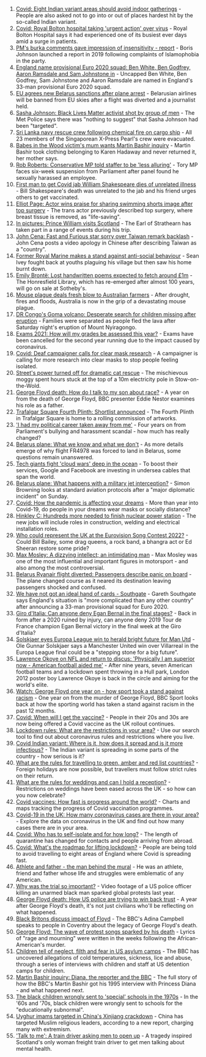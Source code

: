 1. [Covid: Eight Indian variant areas should avoid indoor gatherings](https://www.bbc.co.uk/news/uk-england-57232728) - People are also asked not to go into or out of places hardest hit by the so-called Indian variant.
2. [Covid: Royal Bolton hospital taking 'urgent action' over virus](https://www.bbc.co.uk/news/uk-england-manchester-57242368) - Royal Bolton Hospital says it had experienced one of its busiest ever days amid a surge in patients.
3. [PM's burka comments gave impression of insensitivity - report](https://www.bbc.co.uk/news/uk-politics-57239483) - Boris Johnson launched a report in 2019 following complaints of Islamophobia in the party.
4. [England name provisional Euro 2020 squad: Ben White, Ben Godfrey, Aaron Ramsdale and Sam Johnstone in](https://www.bbc.co.uk/sport/football/57239842) - Uncapped Ben White, Ben Godfrey, Sam Johnstone and Aaron Ramsdale are named in England's 33-man provisional Euro 2020 squad.
5. [EU agrees new Belarus sanctions after plane arrest](https://www.bbc.co.uk/news/world-europe-57236489) - Belarusian airlines will be banned from EU skies after a flight was diverted and a journalist held.
6. [Sasha Johnson: Black Lives Matter activist shot by group of men](https://www.bbc.co.uk/news/uk-england-london-57238301) - The Met Police says there was "nothing to suggest" that Sasha Johnson had been "targeted".
7. [Sri Lanka navy rescue crew following chemical fire on cargo ship](https://www.bbc.co.uk/news/world-asia-57244173) - All 23 members of the Singaporean X-Press Pearl's crew were evacuated.
8. [Babes in the Wood victim's mum wants Martin Bashir inquiry](https://www.bbc.co.uk/news/uk-england-sussex-57242995) - Martin Bashir took clothing belonging to Karen Hadaway and never returned it, her mother says.
9. [Rob Roberts: Conservative MP told staffer to be 'less alluring'](https://www.bbc.co.uk/news/uk-wales-politics-56757772) - Tory MP faces six-week suspension from Parliament after panel found he sexually harassed an employee.
10. [First man to get Covid jab William Shakespeare dies of unrelated illness](https://www.bbc.co.uk/news/uk-england-coventry-warwickshire-57234741) - Bill Shakespeare's death was unrelated to the jab and his friend urges others to get vaccinated.
11. [Elliot Page: Actor wins praise for sharing swimming shorts image after top surgery](https://www.bbc.co.uk/news/entertainment-arts-57239448) - The trans actor previously described top surgery, where breast tissue is removed, as "life-saving".
12. [In pictures: Prince William visits Scotland](https://www.bbc.co.uk/news/uk-scotland-57241340) - The Earl of Strathearn has taken part in a range of events during his trip.
13. [John Cena: Fast and Furious star sorry over Taiwan remark backlash](https://www.bbc.co.uk/news/world-asia-57241053) - John Cena posts a video apology in Chinese after describing Taiwan as a "country".
14. [Former Royal Marine makes a stand against anti-social behaviour](https://www.bbc.co.uk/news/uk-england-tees-57233796) - Sean Ivey fought back at youths plaguing his village but then saw his home burnt down.
15. [Emily Brontë: Lost handwritten poems expected to fetch around £1m](https://www.bbc.co.uk/news/entertainment-arts-57242780) - The Honresfield Library, which has re-emerged after almost 100 years, will go on sale at Sotheby's.
16. [Mouse plague deals fresh blow to Australian farmers](https://www.bbc.co.uk/news/world-australia-57225103) - After drought, fires and floods, Australia is now in the grip of a devastating mouse plague.
17. [DR Congo's Goma volcano: Desperate search for children missing after eruption](https://www.bbc.co.uk/news/world-africa-57228666) - Families were separated as people fled the lava after Saturday night's eruption of Mount Nyiragongo.
18. [Exams 2021: How will my grades be assessed this year?](https://www.bbc.co.uk/news/education-57232414) - Exams have been cancelled for the second year running due to the impact caused by coronavirus.
19. [Covid: Deaf campaigner calls for clear mask research](https://www.bbc.co.uk/news/uk-england-norfolk-57180904) - A campaigner is calling for more research into clear masks to stop people feeling isolated.
20. [Street's power turned off for dramatic cat rescue](https://www.bbc.co.uk/news/uk-england-gloucestershire-57232141) - The mischievous moggy spent hours stuck at the top of a 10m electricity pole in Stow-on-the-Wold.
21. [George Floyd death: How do I talk to my son about race?](https://www.bbc.co.uk/news/world-us-canada-57205016) - A year on from the death of George Floyd, BBC presenter Eddie Nestor examines his role as a father.
22. [Trafalgar Square Fourth Plinth: Shortlist announced](https://www.bbc.co.uk/news/uk-england-london-57227332) - The Fourth Plinth in Trafalgar Square is home to a rolling commission of artworks.
23. ['I had my political career taken away from me'](https://www.bbc.co.uk/news/uk-politics-57226130) - Four years on from Parliament's bullying and harassment scandal - how much has really changed?
24. [Belarus plane: What we know and what we don't](https://www.bbc.co.uk/news/world-europe-57239521) - As more details emerge of why flight FR4978 was forced to land in Belarus, some questions remain unanswered.
25. [Tech giants fight 'cloud wars' deep in the ocean](https://www.bbc.co.uk/news/business-57070318) - To boost their services, Google and Facebook are investing in undersea cables that span the world.
26. [Belarus plane: What happens with a military jet interception?](https://www.bbc.co.uk/news/world-europe-57236086) - Simon Browning looks at standard aviation protocols after a "major diplomatic incident" on Sunday.
27. [Covid: How the pandemic is affecting your dreams](https://www.bbc.co.uk/news/world-56600288) - More than year into Covid-19, do people in your dreams wear masks or socially distance?
28. [Hinkley C: Hundreds more needed to finish nuclear power station](https://www.bbc.co.uk/news/uk-england-somerset-57227918) - The new jobs will include roles in construction, welding and electrical installation roles.
29. [Who could represent the UK at the Eurovision Song Contest 2022?](https://www.bbc.co.uk/news/entertainment-arts-57226754) - Could Bill Bailey, some drag queens, a rock band, a bhangra act or Ed Sheeran restore some pride?
30. [Max Mosley: A dizzying intellect; an intimidating man](https://www.bbc.co.uk/sport/formula1/57231465) - Max Mosley was one of the most influential and important figures in motorsport - and also among the most controversial.
31. [Belarus Ryanair flight diverted: Passengers describe panic on board](https://www.bbc.co.uk/news/world-europe-57180275) - The plane changed course as it neared its destination leaving passengers shocked and confused.
32. [We have not got an ideal hand of cards - Southgate](https://www.bbc.co.uk/sport/football/57244587) - Gareth Southgate says England's situation is "more complicated than any other country" after announcing a 33-man provisional squad for Euro 2020.
33. [Giro d'Italia: Can anyone deny Egan Bernal in the final stages?](https://www.bbc.co.uk/sport/cycling/57189490) - Back in form after a 2020 ruined by injury, can anyone deny 2019 Tour de France champion Egan Bernal victory in the final week at the Giro d'Italia?
34. [Solskjaer eyes Europa League win to herald bright future for Man Utd](https://www.bbc.co.uk/sport/football/57224112) - Ole Gunnar Solskjaer says a Manchester United win over Villarreal in the Europa League final could be a "stepping stone for a big future".
35. [Lawrence Okoye on NFL and return to discus: 'Physically I am superior now - American football aided me'](https://www.bbc.co.uk/sport/athletics/57186877) - After nine years, seven American football teams and a lockdown spent throwing in a Hull park, London 2012 poster boy Lawrence Okoye is back in the circle and aiming for the world's elite.
36. [Watch: George Floyd one year on - how sport took a stand against racism](https://www.bbc.co.uk/sport/av/57231311) - One year on from the murder of George Floyd, BBC Sport looks back at how the sporting world has taken a stand against racism in the past 12 months.
37. [Covid: When will I get the vaccine?](https://www.bbc.co.uk/news/health-55045639) - People in their 20s and 30s are now being offered a Covid vaccine as the UK rollout continues.
38. [Lockdown rules: What are the restrictions in your area?](https://www.bbc.co.uk/news/uk-54373904) - Use our search tool to find out about coronavirus rules and restrictions where you live.
39. [Covid Indian variant: Where is it, how does it spread and is it more infectious?](https://www.bbc.co.uk/news/health-57157496) - The Indian variant is spreading in some parts of the country - how serious is it?
40. [What are the rules for travelling to green, amber and red list countries?](https://www.bbc.co.uk/news/explainers-52544307) - Foreign holidays are now possible, but travellers must follow strict rules on their return.
41. [What are the rules for weddings and can I hold a reception?](https://www.bbc.co.uk/news/explainers-52811509) - Restrictions on weddings have been eased across the UK - so how can you now celebrate?
42. [Covid vaccines: How fast is progress around the world?](https://www.bbc.co.uk/news/world-56237778) - Charts and maps tracking the progress of Covid vaccination programmes.
43. [Covid-19 in the UK: How many coronavirus cases are there in your area?](https://www.bbc.co.uk/news/uk-51768274) - Explore the data on coronavirus in the UK and find out how many cases there are in your area.
44. [Covid: Who has to self-isolate and for how long?](https://www.bbc.co.uk/news/explainers-54239922) - The length of quarantine has changed for contacts and people arriving from abroad.
45. [Covid: What's the roadmap for lifting lockdown?](https://www.bbc.co.uk/news/explainers-52530518) - People are being told to avoid travelling to eight areas of England where Covid is spreading fast.
46. [Athlete and father - the man behind the mural](https://www.bbc.co.uk/news/world-us-canada-52871936) - He was an athlete, friend and father whose life and struggles were emblematic of any American.
47. [Why was the trial so important?](https://www.bbc.co.uk/news/world-us-canada-56270334) - Video footage of a US police officer killing an unarmed black man sparked global protests last year.
48. [George Floyd death: How US police are trying to win back trust](https://www.bbc.co.uk/news/world-us-canada-57205015) - A year after George Floyd's death, it's not just civilians who'll be reflecting on what happened.
49. [Black Britons discuss impact of Floyd](https://www.bbc.co.uk/news/uk-57093888) - The BBC's Adina Campbell speaks to people in Coventry about the legacy of George Floyd's death.
50. [George Floyd: The wave of protest songs sparked by his death](https://www.bbc.co.uk/news/newsbeat-57233557) - Lyrics of "rage and mourning" were written in the weeks following the African-American's murder.
51. [Children tell of neglect, filth and fear in US asylum camps](https://www.bbc.co.uk/news/world-us-canada-57149721) - The BBC has uncovered allegations of cold temperatures, sickness, lice and abuse, through a series of interviews with children and staff at US detention camps for children.
52. [Martin Bashir inquiry: Diana, the reporter and the BBC](https://www.bbc.co.uk/news/uk-56680229) - The full story of how the BBC's Martin Bashir got his 1995 interview with Princess Diana - and what happened next.
53. [The black children wrongly sent to 'special' schools in the 1970s](https://www.bbc.co.uk/news/uk-57099654) - In the '60s and '70s, black children were wrongly sent to schools for the "educationally subnormal".
54. [Uyghur imams targeted in China's Xinjiang crackdown](https://www.bbc.co.uk/news/world-asia-china-56986057) - China has targeted Muslim religious leaders, according to a new report, charging many with extremism.
55. ['Talk to me': A train driver asking men to open up](https://www.bbc.co.uk/news/stories-57060971) - A tragedy inspired Scotland's only woman freight train driver to get men talking about mental health.
